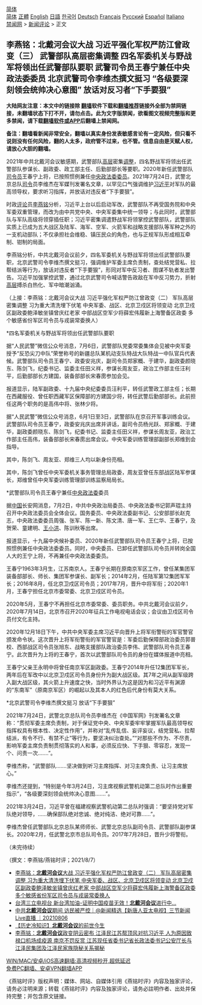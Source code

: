  <!-- 面包屑导航 --> <div class="breadcrumb"><!-- GTranslate: https://gtranslate.io/ -->  <div class="switcher notranslate">  <div class="selected">  <a href="#" onclick="return false;"> 简体</a>  </div>  <div class="option">  <a href="https://www.bannedbook.org" onclick="doGTranslate('zh-CN|zh-CN');jQuery('div.switcher div.selected a').html(jQuery(this).html());return false;" title="简体中文" class="nturl selected"> 简体</a>  <a href="https://www.bannedbook.org/zh-tw/" onclick="doGTranslate('zh-CN|zh-TW');jQuery('div.switcher div.selected a').html(jQuery(this).html());return false;" title="繁體中文" class="nturl"> 正體</a>  <a href="https://www.bannedbook.org/en/" onclick="doGTranslate('zh-CN|en');jQuery('div.switcher div.selected a').html(jQuery(this).html());return false;" title="English" class="nturl"> English</a>  <a href="https://www.bannedbook.org/ja/" onclick="doGTranslate('zh-CN|ja');jQuery('div.switcher div.selected a').html(jQuery(this).html());return false;" title="日本語" class="nturl"> 日語</a>  <a href="https://www.bannedbook.org/ko/" onclick="doGTranslate('zh-CN|ko');jQuery('div.switcher div.selected a').html(jQuery(this).html());return false;" title="한국어" class="nturl"> 한국어</a>  <a href="https://www.bannedbook.org/de/" onclick="doGTranslate('zh-CN|de');jQuery('div.switcher div.selected a').html(jQuery(this).html());return false;" title="Deutsch" class="nturl"> Deutsch</a>  <a href="https://www.bannedbook.org/fr/" onclick="doGTranslate('zh-CN|fr');jQuery('div.switcher div.selected a').html(jQuery(this).html());return false;" title="Français" class="nturl"> Français</a>  <a href="https://www.bannedbook.org/ru/" onclick="doGTranslate('zh-CN|ru');jQuery('div.switcher div.selected a').html(jQuery(this).html());return false;" title="Русский" class="nturl"> Русский</a>  <a href="https://www.bannedbook.org/es/" onclick="doGTranslate('zh-CN|es');jQuery('div.switcher div.selected a').html(jQuery(this).html());return false;" title="Español" class="nturl"> Español</a>  <a href="https://www.bannedbook.org/it/" onclick="doGTranslate('zh-CN|it');jQuery('div.switcher div.selected a').html(jQuery(this).html());return false;" title="Italiano" class="nturl"> Italiano</a>  </div>  </div>      <div class='breadcrumb-sub'><!-- Breadcrumb NavXT 6.3.0 --> <a href="https://www.bannedbook.org/" class="home">禁闻网</a> &gt; <a href="https://www.bannedbook.org/bnews/comments/" class="category">新闻评论</a> &gt; 正文</div></div><h2>李燕铭：北戴河会议大战 习近平强化军权严防江曾政变（三） 武警部队高层密集调整 四名军委机关与野战军将领出任武警部队要职 武警司令员王春宁兼任中央政法委委员 北京武警司令李维杰撰文挺习 “各级要深刻领会统帅决心意图” 放话对反习者“下手要狠”</h2> <p class="notice"><b>大陆网友注意：本文中的链接除 <a href="https://github.com/bannedbook/fanqiang" >翻墙</a>软件下载和<a href="https://github.com/killgcd/justmysocks/blob/master/README.md">翻墙推荐</a>链接外全部为禁网链接，未翻墙状态下打不开，请勿点击。此为文字版禁闻，欲看图文视频完整版和更多禁闻，请下载<a href="https://github.com/bannedbook/fanqiang">翻墙软件或APP</a>后翻墙上禁闻网。</p><p>备注：翻墙看新闻非常安全，翻墙以真实身份发表敏感言论有一定风险，但只看不说则没有任何风险，翻的人太多，政府管不过来，也不管。信息自由是天赋人权，请放心大胆的翻墙。</b></p>  <div class="entry"> <p></p> <p>2021年中共北戴河会议敏感期&#65292;武警部队<span class='wp_keywordlink_affiliate'><a href="https://www.bannedbook.org/bnews/ccpdope/" title="中共高层内幕" target="_blank">高层</a></span>密集<a href="https://www.bannedbook.org/bnews/tag/%E8%B0%83%E6%95%B4/" class="st_tag internal_tag" rel="tag" title="标签 调整 下的日志">调整</a>&#65292;四名野战军将领出任武警部队参谋长&#12289;副政委&#12289;政工部主任&#12289;后勤部部长等要职&#12290;2020年新任武警部队<a href="https://www.bannedbook.org/bnews/tag/%e5%8f%b8%e4%bb%a4%e5%91%98/" class="st_tag internal_tag" rel="tag" title="标签 司令员 下的日志">司令员</a>王春宁上将&#65292;已按照惯例兼任<a href="https://www.bannedbook.org/bnews/tag/%E4%B8%AD%E5%A4%AE/" class="st_tag internal_tag" rel="tag" title="标签 中央 下的日志">中央</a><a href="https://www.bannedbook.org/bnews/tag/%E6%94%BF%E6%B3%95%E5%A7%94%E5%A7%94%E5%91%98/" class="st_tag internal_tag" rel="tag" title="标签 政法委委员 下的日志">政法委委员</a>&#12290;2021年7月24日&#65292;武警北京总队<a href="https://www.bannedbook.org/bnews/tag/%E5%8F%B8%E4%BB%A4/" class="st_tag internal_tag" rel="tag" title="标签 司令 下的日志">司令</a>员李维杰在军媒刊发署名文章&#65292;以罕见口气强调维护<a href="https://www.bannedbook.org/bnews/tag/%e4%b9%a0%e8%bf%91%e5%b9%b3/" class="st_tag internal_tag" rel="tag" title="标签 习近平 下的日志">习近平</a>对军队的最高领导权&#65292;要求听习指挥&#65292;并放话对违反者&#8220;下手要狠&#8221;&#12290;</p> <p>   时政<span class='wp_keywordlink_affiliate'><a href="https://www.bannedbook.org/bnews/comments/" title="新闻评论" target="_blank">评论</a></span>员<a href="https://www.bannedbook.org/bnews/tag/%e6%9d%8e%e7%87%95%e9%93%ad/" class="st_tag internal_tag" rel="tag" title="标签 李燕铭 下的日志">李燕铭</a>分析&#65292;习近平上台以后启动军改&#65292;武警部队不再受国务院和中央军委双重管理&#65292;而改为由中共党中央&#12289;中央军委集中统一领导&#65307;与此同时&#65292;武警部队与军队高级将领穿插任职&#65307;习近平密集调遣野战军将领掌控武警部队&#65292;武警部队实质上已成为五大战区及陆军&#12289;海军&#12289;空军&#12289;火箭军和战略支援部队等军种之外的一支机动部队&#65307;不仅承担社会维稳&#12289;镇压民众的角色&#65292;也与正规军队形成相互牵制&#12289;钳制的局面&#12290;</p> <p>李燕铭分析&#65292;中共北戴河会议前夕&#65292;四名军委机关与野战军将领出任武警部队要职&#65292;北京武警司令李维杰撰文挺习&#65292;强调维护军委主席负责制&#65292;查处结党营私&#12289;拉帮结派等行为&#65292;放话对违反者&#8220;下手要狠&#8221;&#65292;形同对军中反习者&#12289;图谋不轨者发出警告&#12290;习近平加强掌控武警&#65292;通过北京武警司令喊话警告政敌在军中反习势力&#65292;折射<a href="https://www.bannedbook.org/bnews/tag/%E9%AB%98%E5%B1%82/" class="st_tag internal_tag" rel="tag" title="标签 高层 下的日志">高层</a>搏杀白热化&#12289;军中暗潮汹涌&#12290;</p> <p>&#65288;上接&#65306;李燕铭&#65306;北戴河会议大战 习近平强化军权严防江曾政变&#65288;二&#65289; 军队高层密集调整 习为重大清洗埋下伏笔 中央军委&#12289;战区&#12289;北京卫戍区将领变动 北京卫戍区副政委鲍泽敏坐镇曾庆红老家 中部战区空军少将薛宏伟履新上海警备区政委 多个敏感省份军区司令员与戎装常委换人&#65289;</p> <p>   *四名军委机关与野战军将领出任武警部队要职</p> <p>据&#8220;人民武警&#8221;微信公众号消息&#65292;7月6日&#65292;武警部队党委常委集体会见被中央军委授予&#8220;反恐尖刀中队&#8221;荣誉称号的新疆总队某机动支队特战大队特战一中队官兵代表候&#12290;武警部队司令员王春宁&#12289;政委安兆庆&#65292;副司令员郑家概&#12289;于建华&#65292;副政委颜晓东&#12289;陈剑飞&#65292;纪委书记&#12289;监委主任田义祥&#65292;参谋长周友亚&#65292;政治工作部主任汪利平&#65292;后勤部部长方建国&#65292;装备部部长宋春雳参加会见&#12290;</p>  <p>报道显示&#65292;陆军副政委&#12289;十九届中央纪委委员汪利平&#65292;转任武警政工部主任&#65307;长期在西藏服役&#12289;曾任职西藏军区保障部的方建国少将&#65292;转任武警后勤部部长&#12290;此前担任这两个职务的是高伟中将&#12289;张林少将&#12290;</p> <p>据&#8220;人民武警&#8221;微信公众号消息&#65292;6月1日至3日&#65292;武警部队在京召开军事训练会议&#12290;武警部队司令员王春宁&#65292;政委安兆庆出席并讲话&#65292;副司令员杨光跃&#12289;郑家概&#12289;于建华&#65292;副政委颜晓东&#12289;陈剑飞&#65292;纪委书记&#12289;监委主任田义祥&#65292;参谋长周友亚&#65292;政治工作部主任高伟&#65292;装备部部长宋春雳出席会议&#12290;中央军委训练管理部副部长郑维到会指导&#12290;</p> <p>其中&#65292;陈剑飞&#12289;周友亚&#12289;郑维三人均以新身份亮相&#12290;</p> <p>其中&#65292;陈剑飞曾任中央军委机关事务管理总局政委&#65292;周友亚曾任东部战区陆军参谋长&#65292;郑维曾任中央军委训练管理部训练监察局局长&#12290;</p> <p>   *武警部队司令员王春宁兼任<a href="https://www.bannedbook.org/bnews/tag/%e4%b8%ad%e5%a4%ae%e6%94%bf%e6%b3%95%e5%a7%94/" class="st_tag internal_tag" rel="tag" title="标签 中央政法委 下的日志">中央政法委</a>委员</p> <p>据<span class='wp_keywordlink_affiliate'><a href="https://www.bannedbook.org/" title="中国" target="_blank">中国</a></span>长安网消息&#65292;7月2日&#65292;中共中央政治局委员&#12289;中央政法委书记郭声琨主持召开中央政法委员会全体会议&#12290;国务委员&#12289;中央政法委副书记&#12289;公安部部长赵克志&#65292;中央政法委委员周强&#12289;张军&#12289;陈一新&#12289;陈文清&#12289;唐一军&#12289;王仁华&#12289;王春宁&#65292;及贺荣&#12289;童建明&#12289;<a href="https://www.bannedbook.org/bnews/tag/%e7%8e%8b%e5%b0%8f%e6%b4%aa/" class="st_tag internal_tag" rel="tag" title="标签 王小洪 下的日志">王小洪</a>&#12289;陈训秋等出席&#12290;</p> <p>报道显示&#65292;十九届中央候补委员&#12289;2020年新任武警部队司令员王春宁上将&#65292;已按照惯例兼任中央政法委委员&#12290;同时&#65292;中央委员&#12289;已卸任武警部队司令员并转岗全国人大的王宁上将&#65292;不再兼任中央政法委委员&#12290;</p>  <p>王春宁1963年3月生&#65292;江苏南京人&#12290;王春宁长期在原南京军区工作&#65292;曾任某集团军装备部部长&#12289;师长&#12289;集团军参谋长&#12289;副军长&#65307;2014年2月&#65292;任陆军第12集团军军长&#65307;2016年8月&#65292;任北京卫戍区司令员&#65307;2017年7月&#65292;晋升中将军衔&#65307;2020年1月&#65292;王春宁担任北京市委常委&#12289;北京卫戍区司令员&#12290;</p> <p>   2020年5月&#65292;王春宁不再担任北京市委常委&#12289;委员职务&#12290;中共北戴河会议前夕&#65292;2020年7月14日&#65292;北京市召开2020年征兵工作电视电话会议&#65307;会议由卫戍区司令员付文化主持&#12290;</p> <p>2020年12月18日下午&#65292;中共中央军委主席习近平向晋升上将军衔警衔的军官警官颁发命令状&#12290;这次晋升上将军衔警衔的军官警官是&#65306;军委后勤保障部政治委员郭普校&#12289;西部战区司令员张旭东&#12289;战略支援部队政治委员李伟&#12289;武警部队司令员王春宁&#12290;此次晋升为上将的王春宁&#65292;首次以武警部队司令员的身份在媒体报道中亮相&#12290;</p> <p>王春宁父亲王永明中将曾任南京军区副政委&#12290;王春宁2014年升任12集团军军长&#65292;两年后在军改中以北京卫戍区司令员身份升为副大战区级&#12290;其7年之间从副军级跨入副大战区级&#65292;其火箭上升速度之快&#65292;当时外界认为这是因为和习近平有渊源的&#8220;东南军&#8221;&#65288;原南京军区&#65289;的崛起以及其本人的红色后代身份有莫大关系&#12290; </p> <p>   *北京武警司令李维杰撰文挺习 放话&#8220;下手要狠&#8221;</p> <p>2021年7月24日&#65292;武警北京总队司令员李维杰在&#12298;中国军网&#12299;刊发署名文章称&#65306;&#8220;贯彻军委主席负责制&#65292;对于保证党中央&#12289;中央军委牢牢掌握军队最高领导权指挥权具有根本性&#12289;决定性作用&#8221;&#65292;并称对&#8220;乱传乱信&#12289;妄评妄议&#65292;结党营私&#12289;拉帮结派&#65292;有令不行&#12289;有禁不止&#8221;等行为&#65292;要坚决纠治查处&#12290;&#8221;&#8220;对那些不作为&#12289;不尽责&#65292;影响军委主席负责制贯彻落实的人和事&#65292;必须反应快&#12289;下手狠&#12289;零容忍&#65292;发现一个&#12289;问责一次.&#8230;&#8230;&#8221;&#12290;</p> <p>李维杰称&#65292;&#8220;武警部队.&#8230;&#8230;坚决做到听习主席指挥&#12289;对习主席负责&#12289;让习主席放心&#12290;&#8221;</p>  <p>李维杰还提到&#65292;&#8220;特别是今年3月24日&#65292;习主席视察武警机动第二总队时作出重要指示&#8221;&#65292;&#8220;各级要深刻领会统帅决心意图.&#8230;&#8230;&#8221;&#12290;</p> <p>   2021年3月24日&#65292;习近平曾在福建视察武警机动第二总队时强调&#65306;&#8220;要坚持党对军队绝对领导&#65292;&#8230;&#8230;确保部队绝对忠诚&#12289;绝对纯洁&#12289;绝对可靠&#8230;&#8230;&#8221;&#12290;</p> <p>李维杰曾任武警部队北京总队某师师长&#12289;武警北京总队副司令员&#12289;武警部队副参谋长&#12290;2020年2月&#65292;任武警北京市总队司令员&#12290;2017年7月28日&#65292;晋升少将警衔&#12290;</p> <p>&#65288;未完待续&#65289;</p> <p>&#65288;撰文&#65306;李燕铭/燕铭时评&#65307;2021/8/7&#65289;</p> <ul class='op-related-articles' title='相关阅读'> <li><a href='https://www.bannedbook.org/bnews/comments/20210807/1601974.html' target='_blank'>李燕铭：<b>北戴河会议</b>大战 习近平强化军权严防江曾政变（二） 军队高层密集调整 习为重大清洗埋下伏笔 中央军委、战区、北京卫戍区将领变动 北京卫戍区副政委鲍泽敏坐镇曾庆红老家 中部战区空军少将薛宏伟履新上海警备区政委 多个敏感省份军区司令员与戎装常委换人</a></li> <li><a href='https://www.bannedbook.org/bnews/taiwannews/20210806/1601598.html' target='_blank'>台湾三立电视台 新台湾加油-证明中国疫苗无效！<b>北戴河会议</b>进行中...</a></li> <li><a href='https://www.bannedbook.org/bnews/bannedvideo/20210806/1601455.html' target='_blank'>中共<b>北戴河会议</b>期间 访民被严控｜@新闻精选【新唐人亚太电视】三节新闻Live直播 ｜20210806</a></li> <li><a href='https://www.bannedbook.org/bnews/headline/20210806/1601372.html' target='_blank'>【历史冷知识】<b>北戴河会议</b>的前世今生</a></li> <li><a href='https://www.bannedbook.org/bnews/comments/20210806/1601360.html' target='_blank'>李燕铭：<b>北戴河会议</b>政变阴云密布 江泽民江苏帮顶风对抗习近平 人为原因致禄口机场成疫源 南京不罚反赏 江苏现任省委书记省长政法委书记公安厅长与江泽民集团及江泽民家族隐秘关系揭秘</a></li> </ul> <p class="texttj"> <a href="https://github.com/bannedbook/fanqiang/wiki/V2ray%E6%9C%BA%E5%9C%BA" target="_blank">WIN/MAC/安卓/iOS高速翻墙:高清视频秒开,超低延迟</a><br/> <a href="https://github.com/bannedbook/fanqiang/wiki/%E7%A6%81%E9%97%BB%E7%BD%91%E5%AE%89%E5%8D%93%E7%BF%BB%E5%A2%99%E6%96%B0%E9%97%BBAPP" target="_blank">免费PC翻墙、安卓VPN翻墙APP</a></p><p>&#12298;燕铭时评&#12299;版权声明&#65306;媒体&#12289;网站&#12289;自媒体引用&#12298;燕铭时评&#12299;内容及独家评论&#65292;请务必注明来源&#65307;转载&#12298;燕铭时评&#12299;内容及独家评论&#65292;请务必註明作者&#12289;出处并保持完整&#65307;并包含原文链接&#12290;  </p> <a name='sharetosocial'></a>  <div style="margin-bottom:5px;padding-bottom:5px;clear:both"> <div id="archive-pix-1" class="banner-ads"> <!-- AuctionX Display platform tag START --> <div id="26318x728x90x621x_ADSLOT2" clicktrack="%%CLICK_URL_ESC%%"></div> <!-- AuctionX Display platform tag END --> </div> <div id="archive-pix-2" class="banner-ads"> <!-- AuctionX Display platform tag START --> <div id="26315x300x250x621x_ADSLOT2" clicktrack="%%CLICK_URL_ESC%%"></div> <!-- AuctionX Display platform tag END --> </div> </div>  <div id="archive-pix-1" class="banner-ads"> <!-- AuctionX Display platform tag START --> <div id="26318x728x90x621x_ADSLOT3" clicktrack="%%CLICK_URL_ESC%%"></div> <!-- AuctionX Display platform tag END --> </div> </div><!--END ENTRY--> 